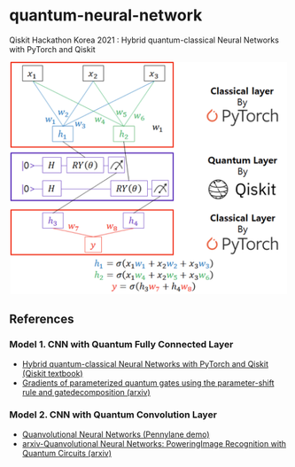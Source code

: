 # quantum-neural-network
Qiskit Hackathon Korea 2021 : Hybrid quantum-classical Neural Networks with PyTorch and Qiskit

<p align="center">
<img src="images/hybrid.png" width="500">
</p>

## References
### Model 1. CNN with Quantum Fully Connected Layer
- [Hybrid quantum-classical Neural Networks with PyTorch and Qiskit (Qiskit textbook)](https://qiskit.org/textbook/ch-machine-learning/machine-learning-qiskit-pytorch.html)
- [Gradients of parameterized quantum gates using the parameter-shift rule and gatedecomposition (arxiv)](https://arxiv.org/pdf/1905.13311.pdf)

### Model 2. CNN with Quantum Convolution Layer
- [Quanvolutional Neural Networks (Pennylane demo)](https://pennylane.ai/qml/demos/tutorial_quanvolution.html)
- [arxiv-Quanvolutional Neural Networks: PoweringImage Recognition with Quantum Circuits (arxiv)](https://arxiv.org/pdf/1904.04767.pdf)
